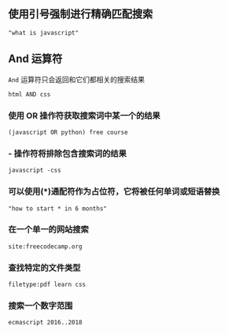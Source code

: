 ##  使用引号强制进行精确匹配搜索

```
"what is javascript"
```



## And 运算符

`And` 运算符只会返回和它们都相关的搜索结果

```
html AND css
```



### 使用 OR 操作符获取搜索词中某一个的结果

```
(javascript OR python) free course
```



### - 操作符将排除包含搜索词的结果

```
javascript -css
```



### 可以使用(*)通配符作为占位符，它将被任何单词或短语替换

```
"how to start * in 6 months"
```



### 在一个单一的网站搜索

```
site:freecodecamp.org
```



### 查找特定的文件类型

```
filetype:pdf learn css
```



###  搜索一个数字范围

```
ecmascript 2016..2018
```